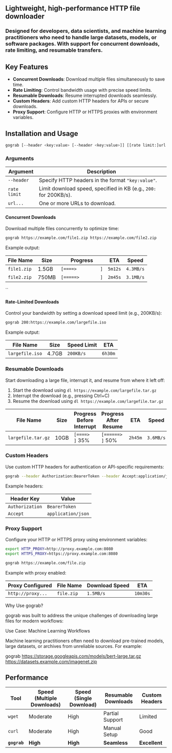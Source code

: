 ## Lightweight, high-performance HTTP file downloader

### Designed for developers, data scientists, and machine learning practitioners who need to handle large datasets, models, or software packages. With support for concurrent downloads, rate limiting, and resumable transfers.

## Key Features

- **Concurrent Downloads**: Download multiple files simultaneously to save time.
- **Rate Limiting**: Control bandwidth usage with precise speed limits.
- **Resumable Downloads**: Resume interrupted downloads seamlessly.
- **Custom Headers**: Add custom HTTP headers for APIs or secure downloads.
- **Proxy Support**: Configure HTTP or HTTPS proxies with environment variables.

## Installation and Usage

```bash
gograb [--header <key:value> [--header <key:value>]] [[rate limit:]url...]
```

### Arguments

| Argument     | Description                                                       |
| ------------ | ----------------------------------------------------------------- |
| `--header`   | Specify HTTP headers in the format `"key:value"`.                 |
| `rate limit` | Limit download speed, specified in KB (e.g., `200:` for 200KB/s). |
| `url...`     | One or more URLs to download.                                     |

#### Concurrent Downloads

Download multiple files concurrently to optimize time:

```bash
gograb https://example.com/file1.zip https://example.com/file2.zip
```

Example output:

| File Name   | Size  | Progress           | ETA     | Speed     |
| ----------- | ----- | ------------------ | ------- | --------- |
| `file1.zip` | 1.5GB | `[====>         ]` | `5m12s` | `4.3MB/s` |
| `file2.zip` | 750MB | `[=====>        ]` | `2m45s` | `3.1MB/s` |

``

#### Rate-Limited Downloads

Control your bandwidth by setting a download speed limit (e.g., 200KB/s):

```bash
gograb 200:https://example.com/largefile.iso
```

Example output:

| File Name       | Size  | Speed Limit | ETA     |
| --------------- | ----- | ----------- | ------- |
| `largefile.iso` | 4.7GB | `200KB/s`   | `6h30m` |

### Resumable Downloads

Start downloading a large file, interrupt it, and resume from where it left off:

1. Start the download using `dl https://example.com/largefile.tar.gz`
2. Interrupt the download (e.g., pressing Ctrl+C)
3. Resume the download using `dl https://example.com/largefile.tar.gz`

| File Name          | Size | Progress Before Interrupt | Progress After Resume  | ETA     | Speed     |
| ------------------ | ---- | ------------------------- | ---------------------- | ------- | --------- |
| `largefile.tar.gz` | 10GB | `[====>         ]` 35%    | `[======>       ]` 50% | `2h45m` | `3.6MB/s` |

### Custom Headers

Use custom HTTP headers for authentication or API-specific requirements:

```bash
gograb --header Authorization:BearerToken --header Accept:application/json https://api.example.com/securefile
```

Example headers:

| Header Key      | Value              |
| --------------- | ------------------ |
| `Authorization` | `BearerToken`      |
| `Accept`        | `application/json` |

### Proxy Support

Configure your HTTP or HTTPS proxy using environment variables:

```bash
export HTTP_PROXY=http://proxy.example.com:8080
export HTTPS_PROXY=https://proxy.example.com:8080

gograb https://example.com/file.zip
```

Example with proxy enabled:

| Proxy Configured  | File Name  | Download Speed | ETA      |
| ----------------- | ---------- | -------------- | -------- |
| `http://proxy...` | `file.zip` | `1.5MB/s`      | `10m30s` |

Why Use gograb?

gograb was built to address the unique challenges of downloading large files for modern workflows:

Use Case: Machine Learning Workflows

Machine learning practitioners often need to download pre-trained models, large datasets, or archives from unreliable sources. For example:

gograb https://storage.googleapis.com/models/bert-large.tar.gz https://datasets.example.com/imagenet.zip

## Performance

| Tool     | Speed (Multiple Downloads) | Speed (Single Download) | Resumable Downloads | Custom Headers |
| -------- | -------------------------- | ----------------------- | ------------------- | -------------- |
| `wget`   | Moderate                   | High                    | Partial Support     | Limited        |
| `curl`   | Moderate                   | High                    | Manual Setup        | Good           |
| **`gograb`** | **High**                   | **High**                | **Seamless**        | **Excellent**  |
